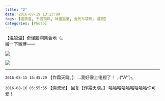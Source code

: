 ```yaml
---
title: "2"
date: 2016-07-19 13:23:00
tags: [温狼温, 千雪孤鸣, 神蛊温皇, 金光布袋戏, 温狼]
categories: [Photo]
---
```


<p>【温狼温】奇怪脑洞集合地（。<br />搬一下微博——</p>

![](https://imglf2.nosdn.127.net/img/dHhjSGozcjA1Mm1Oc0lwV1pDdFhLdmpZUjl6VHYxbzVTTExUdFBNRktXM0doNEtGTjlTd3FRPT0.jpg)

![](https://imglf2.nosdn.127.net/img/dHhjSGozcjA1Mm1Oc0lwV1pDdFhLcnNsK1ZuSlVOcU50YlZNK1JYTVZyWEpsMkIwQjE2MW5nPT0.jpg)

<!-- more -->

---

`2016-08-15 16:45:29` 【作霜天晓。】 …我好像上电视了！╭(°A°`)╮

`2016-08-16 05:55:55` 【溯流光】 回复【作霜天晓。】 哈哈哈哈哈哈哈哈哈你可爱！
